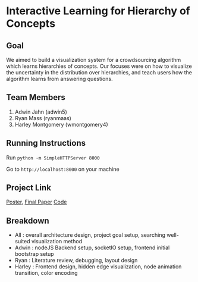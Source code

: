 Interactive Learning for Hierarchy of Concepts
===============
## Goal
We aimed to build a visualization system for a crowdsourcing algorithm which learns hierarchies of concepts. Our focuses were on how to visualize the uncertainty in the distribution over hierarchies, and teach users how the algorithm learns from answering questions.

## Team Members
1. Adwin Jahn (adwin5)
2. Ryan Mass (ryanmaas)
3. Harley Montgomery (wmontgomery4)

## Running Instructions
Run 
`python -m SimpleHTTPServer 8000`

Go to `http://localhost:8000` on your machine

## Project Link

[Poster](https://github.com/CSE512-16S/fp-adwin5-wmontgomery4-ryanmaas/raw/master/final/poster-adwin555-wmonty-massr.pdf),
[Final Paper](https://github.com/CSE512-16S/fp-adwin5-wmontgomery4-ryanmaas/raw/master/final/paper-adwin555-wmonty-massr.pdf)
[Code](https://github.com/CSE512-16S/fp-adwin5-wmontgomery4-ryanmaas)

## Breakdown
- All : overall architecture design, project goal setup, searching well-suited visualization method
- Adwin : nodeJS Backend setup, socketIO setup, frontend initial bootstrap setup 
- Ryan : Literature review, debugging, layout design   
- Harley : Frontend design, hidden edge visualization, node animation transition, color encoding

